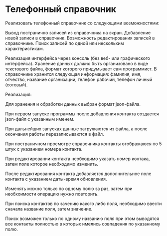 # Телефонный справочник

Реализовать телефонный справочник со следующими возможностями:

Вывод постранично записей из справочника на экран.
Добавление новой записи в справочник.
Возможность редактирования записей в справочнике.
Поиск записей по одной или нескольким характеристикам.

Реализация интерфейса через консоль (без веб- или графического интерфейса).
Хранение данных должно быть организовано в виде текстового файла, формат которого придумывает сам программист.
В справочнике хранится следующая информация: фамилия, имя, отчество, название организации, телефон рабочий, телефон личный (сотовый).

Реализация:

Для хранения и обработки данных выбран формат json-файла.

При первом запуске программы после добавления контакта создается json-файл с указанным именем.

При дальнейших запусках данные загружаются из файла, а после окончания работы перезаписываются в файл.

При постраничном просмотре справочника контакты отображаюся по 5 штук с указанием номера контакта.

При редактировании контакта необходимо указать номер контака, затем поле которое необходимо изменить.

После редактирования контакта добавляется дополнительное поле контакта с указанием даты-время обновления.

Изменять можно только по одному полю за раз, затем при необхоимости операцию нужно повторить.

При поиска контактов по зачению какого либо поля, необходимо ввести сначала название поля, затем значение.

Поиск возможен только по одному названию поля при этом выводятся все контакты полностью в которых имелись совпадения по указанному полю.
